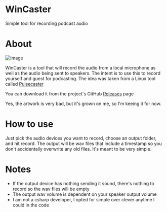 # WinCaster
Simple tool for recording podcast audio


# About
![image](https://user-images.githubusercontent.com/1692786/110213270-ed6b6580-7e64-11eb-9958-65fad5545d81.png)

WinCaster is a tool that will record the audio from a local microphone as well as the audio being sent to speakers. The intent is to use this to record yourself and guest for podcasting. The idea was taken from a Linux tool called [Pulsecaster](http://stickster.github.io/pulsecaster/)

You can download it from the project's GitHub [Releases](https://github.com/joshbressers/WinCaster/releases) page

Yes, the artwork is very bad, but it's grown on me, so I'm keeing it for now.

# How to use
Just pick the audio devices you want to record, choose an output folder, and hit record. The output will be wav files that include a timestamp so you don't accidentally overwrite any old files. It's meant to be very simple.

# Notes
- If the output device has nothing sending it sound, there's nothing to record so the wav files will be empty
- The output wav volume is dependent on your speaker output volume
- I am not a csharp developer, I opted for simple over clever anytime I could in the code

